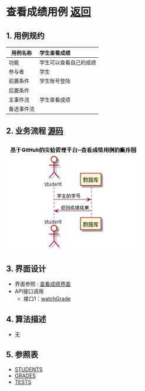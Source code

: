 # 查看成绩用例 [返回](../README.md)

## 1. 用例规约

|用例名称|学生查看成绩|
|-------|:-------------|
|功能|学生可以查看自己的成绩|
|参与者|学生|
|前置条件|学生账号登陆|
|后置条件||
|主事件流| 学生查看成绩|
|备选事件流| |

## 2. 业务流程 [源码](../src/查看成绩.puml)
![sequence1](../images/查看成绩.png) 

## 3. 界面设计
- 界面参照 : [查看成绩界面](../ui/watchgrade.html)
- API接口调用
    - 接口1：[watchGrade](../impl/查看成绩接口.md)

## 4. 算法描述
- 无

## 5. 参照表

- [STUDENTS](../数据库设计.md/#STUDENTS)
- [GRADES](../数据库设计.md/#GRADES)
- [TESTS](../数据库设计.md/#TESTS)